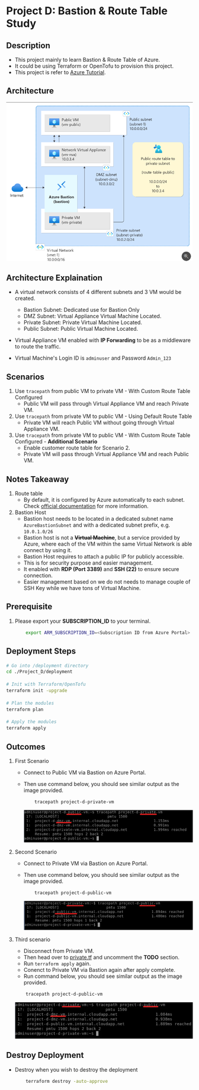 # Project D: Bastion & Route Table Study

## Description

- This project mainly to learn Bastion & Route Table of Azure.
- It could be using Terraform or OpenTofu to provision this project.
- This project is refer to [Azure Tutorial](https://learn.microsoft.com/en-us/azure/virtual-network/tutorial-create-route-table-portal).

## Architecture

![Architecture Diagram](./images/architecture.png)

## Architecture Explaination

- A virtual network consists of 4 different subnets and 3 VM would be created.
  - Bastion Subnet: Dedicated use for Bastion Only
  - DMZ Subnet: Virtual Appliance Virtual Machine Located.
  - Private Subnet: Private Virtual Machine Located.
  - Public Subnet: Public Virtual Machine Located.

- Virtual Appliance VM enabled with __IP Forwarding__ to be as a middleware to route the traffic.

- Virtual Machine's Login ID is `adminuser` and Password `Admin_123`

## Scenarios

1. Use `tracepath` from public VM to private VM - With Custom Route Table Configured
    - Public VM will pass through Virtual Appliance VM and reach Private VM.
2. Use `tracepath` from private VM to public VM - Using Default Route Table
    - Private VM will reach Public VM without going through Virtual Appliance VM.
3. Use `tracepath` from private VM to public VM - With Custom Route Table Configured - __Additional Scenario__
    - Enable customer route table for Scenario 2.
    - Private VM will pass through Virtual Appliance VM and reach Public VM.

## Notes Takeaway

1. Route table
    - By default, it is configured by Azure automatically to each subnet. Check [official documentation](https://learn.microsoft.com/en-us/azure/virtual-network/virtual-networks-udr-overview) for more information.
2. Bastion Host
    - Bastion host needs to be located in a dedicated subnet name `AzureBastionSubnet` and with a dedicated subnet prefix, e.g. `10.0.1.0/26`
    - Bastion host is not a __~~Virtual Machine~~__, but a service provided by Azure, where each of the VM within the same Virtual Network is able connect by using it.
    - Bastion Host requires to attach a public IP for publicly accessible.
    - This is for security purpose and easier management.
    - It enabled with __RDP (Port 3389)__ and __SSH (22)__ to ensure secure connection.
    - Easier management based on we do not needs to manage couple of SSH Key while we have tons of Virtual Machine.

## Prerequisite

1. Please export your __SUBSCRIPTION_ID__ to your terminal.

    ```bash
        export ARM_SUBSCRIPTION_ID=<Subscription ID from Azure Portal>
    ```

## Deployment Steps

```bash
# Go into /deployment directory
cd ./Project_D/deployment

# Init with Terraform/OpenTofu
terraform init -upgrade

# Plan the modules
terraform plan

# Apply the modules
terraform apply
```

## Outcomes

1. First Scenario
    - Connect to Public VM via Bastion on Azure Portal.
    - Then use command below, you should see similar output as the image provided.

        ```bash
            tracepath project-d-private-vm
        ```

        ![Public-DMZ-Private](./images/public-dmz-private.png)

2. Second Scenario
    - Connect to Private VM via Bastion on Azure Portal.
    - Then use command below, you should see similar output as the image provided.

        ```bash
            tracepath project-d-public-vm
        ```

        ![Public-Private](./images/private-public.png)

3. Third scenario
    - Disconnect from Private VM.
    - Then head over to [private.tf](./modules/private.tf) and uncomment the __TODO__ section.
    - Run `terraform apply` again.
    - Conenct to Private VM via Bastion again after apply complete.
    - Run command below, you should see similar output as the image provided.

    ```bash
        tracepath project-d-public-vm
    ```

    ![Private-DMZ-Public](./images/private-dmz-public.png)

## Destroy Deployment

- Destroy when you wish to destroy the deployment

    ```bash
        terraform destroy -auto-approve
    ```
